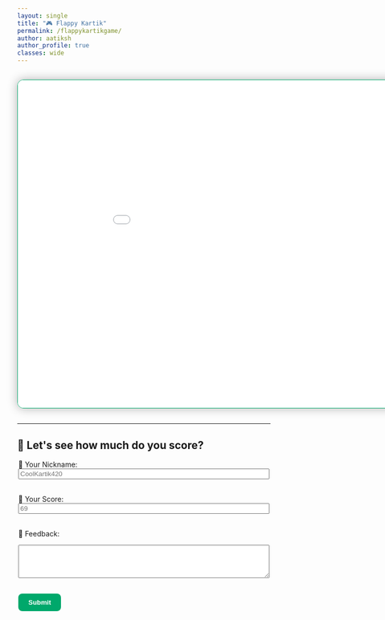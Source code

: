 ```yaml
---
layout: single
title: "🎮 Flappy Kartik"
permalink: /flappykartikgame/
author: aatiksh
author_profile: true
classes: wide
---
```


<section style="text-align: center; padding: 1rem 0;">
  <iframe
    src="{{ '/assets/games/flappykartik/game.html' | relative_url }}"
    width="980"
    height="653.33"
    frameborder="0"
    allowfullscreen
    scrolling="no"
    style="border: 1px solid #00a86b; border-radius: 12px; box-shadow: 0 0 20px rgba(0,0,0,0.3);">
  </iframe>
</section>

---

## 📝 Let's see how much do you score?

<form action="https://formsubmit.co/aatikshsinha@gmail.com" method="POST" style="max-width: 500px; margin: auto;">
  <input type="hidden" name="_captcha" value="false">

  <label for="name">🧑 Your Nickname:</label><br>
  <input type="text" id="name" name="name" placeholder="CoolKartik420" style="width: 100%;"><br><br>

  <label for="score">💯 Your Score:</label><br>
  <input type="number" id="score" name="score" min="1" placeholder="69" required style="width: 100%;"><br><br>

  <label for="feedback">💬 Feedback:</label><br>
  <textarea id="feedback" name="feedback" rows="4" style="width: 100%;"></textarea><br><br>

  <button type="submit" style="padding: 10px 20px; background: #00a86b; color: white; font-weight: bold; border: none; border-radius: 8px;">Submit</button>
</form>


